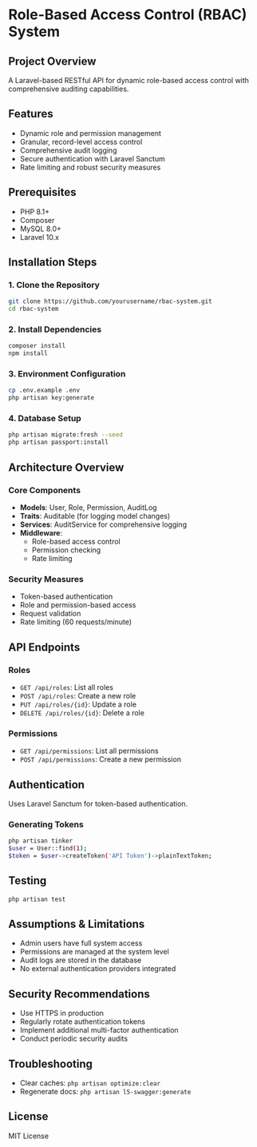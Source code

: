 # Role-Based Access Control (RBAC) System

## Project Overview
A Laravel-based RESTful API for dynamic role-based access control with comprehensive auditing capabilities.

## Features
- Dynamic role and permission management
- Granular, record-level access control
- Comprehensive audit logging
- Secure authentication with Laravel Sanctum
- Rate limiting and robust security measures

## Prerequisites
- PHP 8.1+
- Composer
- MySQL 8.0+
- Laravel 10.x

## Installation Steps

### 1. Clone the Repository
```bash
git clone https://github.com/yourusername/rbac-system.git
cd rbac-system
```

### 2. Install Dependencies
```bash
composer install
npm install
```

### 3. Environment Configuration
```bash
cp .env.example .env
php artisan key:generate
```

### 4. Database Setup
```bash
php artisan migrate:fresh --seed
php artisan passport:install
```

## Architecture Overview

### Core Components
- **Models**: User, Role, Permission, AuditLog
- **Traits**: Auditable (for logging model changes)
- **Services**: AuditService for comprehensive logging
- **Middleware**: 
  - Role-based access control
  - Permission checking
  - Rate limiting

### Security Measures
- Token-based authentication
- Role and permission-based access
- Request validation
- Rate limiting (60 requests/minute)

## API Endpoints

### Roles
- `GET /api/roles`: List all roles
- `POST /api/roles`: Create a new role
- `PUT /api/roles/{id}`: Update a role
- `DELETE /api/roles/{id}`: Delete a role

### Permissions
- `GET /api/permissions`: List all permissions
- `POST /api/permissions`: Create a new permission

## Authentication
Uses Laravel Sanctum for token-based authentication.

### Generating Tokens
```bash
php artisan tinker
$user = User::find(1);
$token = $user->createToken('API Token')->plainTextToken;
```

## Testing
```bash
php artisan test
```

## Assumptions & Limitations
- Admin users have full system access
- Permissions are managed at the system level
- Audit logs are stored in the database
- No external authentication providers integrated

## Security Recommendations
- Use HTTPS in production
- Regularly rotate authentication tokens
- Implement additional multi-factor authentication
- Conduct periodic security audits

## Troubleshooting
- Clear caches: `php artisan optimize:clear`
- Regenerate docs: `php artisan l5-swagger:generate`

## License
MIT License